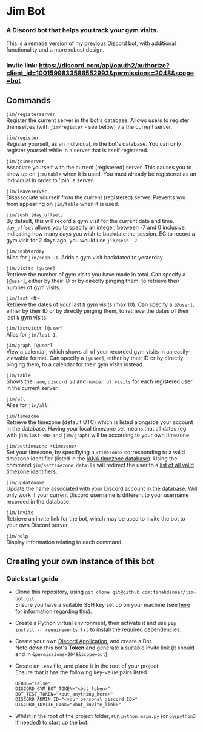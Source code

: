 # Jim Bot
### A Discord bot that helps you track your gym visits.

This is a remade version of my [previous Discord bot](https://github.com/finahdinner/discord-gym-bot), with additional functionality and a more robust design.

### Invite link: <b>https://discord.com/api/oauth2/authorize?client_id=1001599833586552993&permissions=2048&scope=bot</b>


## Commands

`jim/registerserver`<br>
Register the current server in the bot's database. Allows users to register themselves (with `jim/register` - see below) via the current server.

`jim/register`<br>
Register yourself, as an individual, in the bot's database. You can only register yourself while in a server that is itself registered.

`jim/joinserver`<br>
Associate yourself with the current (registered) server. This causes you to show up on `jim/table` when it is used. You must already be registered as an individual in order to 'join' a server.

`jim/leaveserver`<br>
Disassociate yourself from the current (registered) server. Prevents you from appearing on `jim/table` when it is used.

`jim/sesh [day_offset]`<br>
By default, this will record a gym visit for the current date and time. `day_offset` allows you to specify an integer, between -7 and 0 inclusive, indicating how many days you wish to backdate the session. EG to record a gym visit for 2 days ago, you would use `jim/sesh -2`.

`jim/seshterday`<br>
Alias for `jim/sesh -1`. Adds a gym visit backdated to yesterday.

`jim/visits [@user]`<br>
Retrieve the number of gym visits you have made in total. Can specify a `[@user]`, either by their ID or by directly pinging them, to retrieve their number of gym visits.

`jim/last <N>`<br>
Retrieve the dates of your last `N` gym visits (max 10). Can specify a `[@user]`, either by their ID or by directly pinging them, to retrieve the dates of their last `N` gym visits.

`jim/lastvisit [@user]`<br>
Alias for `jim/last 1`.

`jim/graph [@user]`<br>
View a calendar, which shows all of your recorded gym visits in an easily-viewable format. Can specify a `[@user]`, either by their ID or by directly pinging them, to a calendar for their gym visits instead.

`jim/table`<br>
Shows the `name`, `discord id` and `number of visits` for each registered user in the current server.

`jim/all`<br>
Alias for `jim/all`.

`jim/timezone`<br>
Retrieve the timezone (default UTC) which is listed alongside your account in the database. Having your local timezone set means that all dates (eg with `jim/last <N>` and `jim/graph`) will be according to your own timezone.

`jim/settimezone <timezone>`<br>
Set your timezone, by specifiying a `<timezone>` corresponding to a valid timezone identifier (listed in the [IANA timezone database](https://en.wikipedia.org/wiki/Tz_database)). Using the command `jim/settimezone details` will redirect the user to a [list of all valid timezone identifiers](https://en.wikipedia.org/wiki/List_of_tz_database_time_zones).

`jim/updatename`<br>
Update the name associated with your Discord account in the database. Will only work if your current Discord username is different to your username recorded in the database.

`jim/invite`<br>
Retrieve an invite link for the bot, which may be used to invite the bot to your own Discord server.

`jim/help`<br>
Display information relating to each command.


## Creating your own instance of this bot

### Quick start guide

- Clone this repository, using `git clone git@github.com:finahdinner/jim-bot.git`.<br>
Ensure you have a suitable SSH key set up on your machine (see [here](https://docs.github.com/en/authentication/connecting-to-github-with-ssh) for information regarding this).
- Create a Python virtual environment, then activate it and use `pip install -r requirements.txt` to install the required dependencies.
- Create your own [Discord Application](https://discord.com/developers/applications), and create a Bot.<br>
Note down this bot's **Token** and generate a suitable invite link (it should end in `&permissions=2048&scope=bot`).
- Create an `.env` file, and place it in the root of your project.<br>
Ensure that it has the following key-value pairs listed.

    ```
    DEBUG="False"
    DISCORD_GYM_BOT_TOKEN="<bot_token>"
    BOT_TEST_TOKEN="<put_anything_here>"
    DISCORD_ADMIN_ID="<your_personal_discord_ID>"
    DISCORD_INVITE_LINK="<bot_invite_link>"
    ```
- Whilst in the root of the project folder, run `python main.py` (or `py`/`python3` if needed) to start up the bot.
    